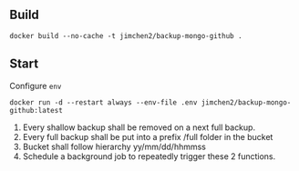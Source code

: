 ## Build

```
docker build --no-cache -t jimchen2/backup-mongo-github .
```

## Start

Configure `env`

```
docker run -d --restart always --env-file .env jimchen2/backup-mongo-github:latest
```

1. Every shallow backup shall be removed on a next full backup.
2. Every full backup shall be put into a prefix /full folder in the bucket
3. Bucket shall follow hierarchy yy/mm/dd/hhmmss
4. Schedule a background job to repeatedly trigger these 2 functions.
